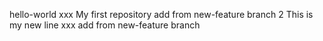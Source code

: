 hello-world
xxx My first repository add from new-feature branch 2
This is my new line xxx
add from new-feature branch
